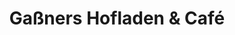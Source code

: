 ---
title: "Gaßners Hofladen & Café"
url: /moosinning/gassners-hofladen-und-cafe/
shop: Hofladen
---